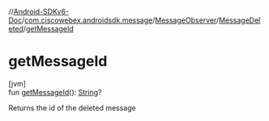 //[Android-SDKv6-Doc](../../../../index.md)/[com.ciscowebex.androidsdk.message](../../index.md)/[MessageObserver](../index.md)/[MessageDeleted](index.md)/[getMessageId](get-message-id.md)

# getMessageId

[jvm]\
fun [getMessageId](get-message-id.md)(): [String](https://kotlinlang.org/api/latest/jvm/stdlib/kotlin/-string/index.html)?

Returns the id of the deleted message
